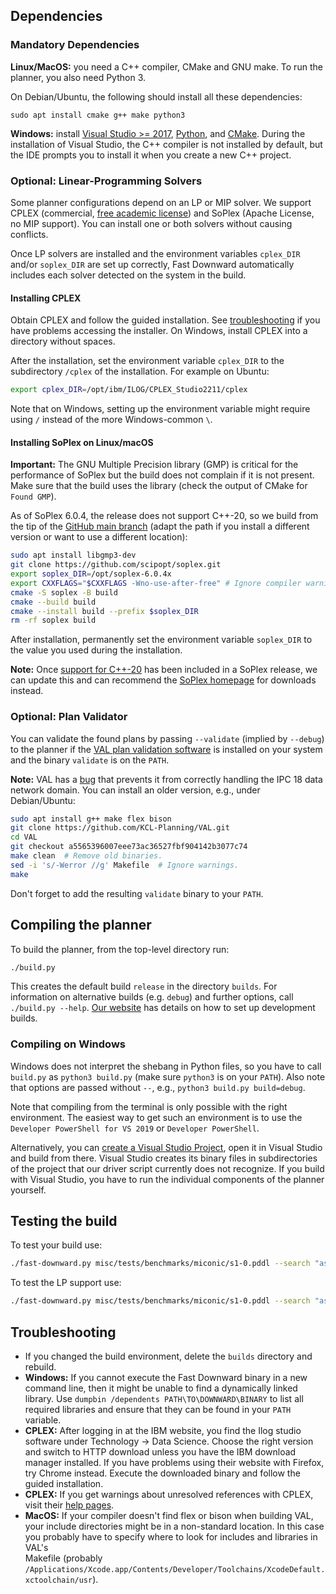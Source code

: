 ## Dependencies
### Mandatory Dependencies

**Linux/MacOS:** you need a C++ compiler, CMake and GNU make.
  To run the planner, you also need Python 3.

  On Debian/Ubuntu, the following should install all these dependencies:
  ```
  sudo apt install cmake g++ make python3
  ```

**Windows:** install [Visual Studio >= 2017](https://visualstudio.microsoft.com/de/vs/older-downloads/),
[Python](https://www.python.org/downloads/windows/), and [CMake](http://www.cmake.org/download/).
During the installation of Visual Studio, the C++ compiler is not installed by default, but the IDE prompts you to install it when you create a new C++ project.


### Optional: Linear-Programming Solvers

Some planner configurations depend on an LP or MIP solver. We support CPLEX (commercial, [free academic license](http://ibm.com/academic)) and SoPlex (Apache License, no MIP support). You can install one or both solvers without causing conflicts.

Once LP solvers are installed and the environment variables `cplex_DIR` and/or `soplex_DIR` are set up correctly, Fast Downward automatically includes each solver detected on the system in the build.

#### Installing CPLEX

Obtain CPLEX and follow the guided installation. See [troubleshooting](#troubleshooting) if you have problems accessing the installer.
On Windows, install CPLEX into a directory without spaces.

After the installation, set the environment variable `cplex_DIR` to the subdirectory `/cplex` of the installation.
For example on Ubuntu:
```bash
export cplex_DIR=/opt/ibm/ILOG/CPLEX_Studio2211/cplex
```
Note that on Windows, setting up the environment variable might require using `/` instead of the more Windows-common `\`.


#### Installing SoPlex on Linux/macOS

**Important:**  The GNU Multiple Precision library (GMP) is critical for the performance of SoPlex but the build does not complain if it is not present.
Make sure that the build uses the library (check the output of CMake for `Found GMP`).

As of SoPlex 6.0.4, the release does not support C++-20, so we build  from the tip of the [GitHub main branch](https://github.com/scipopt/soplex) (adapt the path if you install a different version or want to use a different location):
```bash
sudo apt install libgmp3-dev
git clone https://github.com/scipopt/soplex.git
export soplex_DIR=/opt/soplex-6.0.4x
export CXXFLAGS="$CXXFLAGS -Wno-use-after-free" # Ignore compiler warnings about use-after-free
cmake -S soplex -B build
cmake --build build
cmake --install build --prefix $soplex_DIR
rm -rf soplex build
```

After installation, permanently set the environment variable `soplex_DIR` to the value you used during the installation.

**Note:** Once [support for C++-20](https://github.com/scipopt/soplex/pull/15) has been included in a SoPlex release, we can update this and can recommend the [SoPlex homepage](https://soplex.zib.de/index.php#download) for downloads instead.


### Optional: Plan Validator

You can validate the found plans by passing `--validate` (implied by `--debug`) to the planner if the [VAL plan validation software](https://github.com/KCL-Planning/VAL)
is installed on your system and the binary `validate` is on the `PATH`.

**Note:** VAL has a [bug](https://github.com/KCL-Planning/VAL/issues/48) that prevents it from correctly handling the IPC 18 data network domain.
You can install an older version, e.g., under Debian/Ubuntu:

```bash
sudo apt install g++ make flex bison
git clone https://github.com/KCL-Planning/VAL.git
cd VAL
git checkout a5565396007eee73ac36527fbf904142b3077c74
make clean  # Remove old binaries.
sed -i 's/-Werror //g' Makefile  # Ignore warnings.
make
```

Don't forget to add the resulting `validate` binary to your `PATH`.

## Compiling the planner

To build the planner, from the top-level directory run:

```bash
./build.py
```

This creates the default build `release` in the directory `builds`. For information on alternative builds (e.g. `debug`) and further options, call
`./build.py --help`. [Our website](https://www.fast-downward.org/ForDevelopers/CMake) has details on how to set up development builds.


### Compiling on Windows

Windows does not interpret the shebang in Python files, so you have to call `build.py` as `python3 build.py` (make sure `python3` is on your `PATH`). Also note that options are passed without `--`, e.g., `python3 build.py build=debug`.

Note that compiling from the terminal is only possible with the right environment. The easiest way to get such an environment is to use the `Developer PowerShell for VS 2019` or `Developer PowerShell`.

Alternatively, you can [create a Visual Studio Project](https://www.fast-downward.org/ForDevelopers/CMake#Custom_Builds), open it in Visual Studio and build from there. Visual Studio creates its binary files in subdirectories of the project that our driver script currently does not recognize. If you build with Visual Studio, you have to run the individual components of the planner yourself.

## Testing the build

To test your build use:

```bash
./fast-downward.py misc/tests/benchmarks/miconic/s1-0.pddl --search "astar(lmcut())"
```

To test the LP support use:
```bash
./fast-downward.py misc/tests/benchmarks/miconic/s1-0.pddl --search "astar(operatorcounting([lmcut_constraints()]))"
```

## Troubleshooting

* If you changed the build environment, delete the `builds` directory and rebuild.
* **Windows:** If you cannot execute the Fast Downward binary in a new command line, then it might be unable to find a dynamically linked library.
  Use `dumpbin /dependents PATH\TO\DOWNWARD\BINARY` to list all required libraries and ensure that they can be found in your `PATH` variable.
* **CPLEX:** After logging in at the IBM website, you find the Ilog studio software under Technology -> Data Science. Choose the right version and switch to HTTP download unless you have the IBM download manager installed. If you have problems using their website with Firefox, try Chrome instead. Execute the downloaded binary and follow the guided installation.
* **CPLEX:** If you get warnings about unresolved references with CPLEX, visit their [help pages](http://www-01.ibm.com/support/docview.wss?uid=swg21399926).
* **MacOS:** If your compiler doesn't find flex or bison when building VAL, your include directories might be in a non-standard location. In this case you probably have to specify where to look for includes and libraries in VAL's   
  Makefile (probably `/Applications/Xcode.app/Contents/Developer/Toolchains/XcodeDefault.xctoolchain/usr`).

